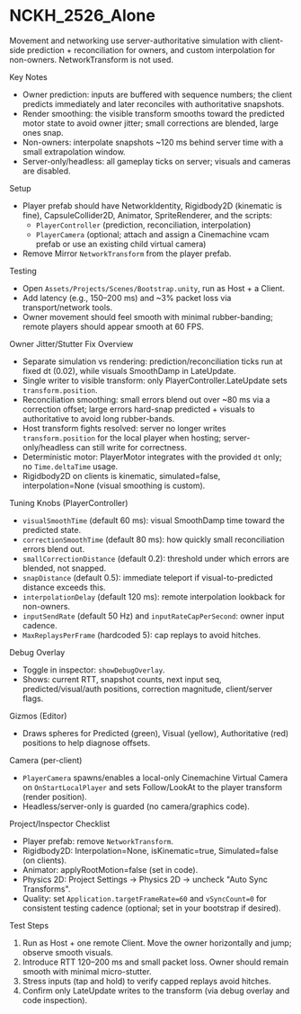 # NCKH_2526_Alone

Movement and networking use server-authoritative simulation with client-side prediction + reconciliation for owners, and custom interpolation for non-owners. NetworkTransform is not used.

Key Notes
- Owner prediction: inputs are buffered with sequence numbers; the client predicts immediately and later reconciles with authoritative snapshots.
- Render smoothing: the visible transform smooths toward the predicted motor state to avoid owner jitter; small corrections are blended, large ones snap.
- Non-owners: interpolate snapshots ~120 ms behind server time with a small extrapolation window.
- Server-only/headless: all gameplay ticks on server; visuals and cameras are disabled.

Setup
- Player prefab should have NetworkIdentity, Rigidbody2D (kinematic is fine), CapsuleCollider2D, Animator, SpriteRenderer, and the scripts:
  - `PlayerController` (prediction, reconciliation, interpolation)
  - `PlayerCamera` (optional; attach and assign a Cinemachine vcam prefab or use an existing child virtual camera)
- Remove Mirror `NetworkTransform` from the player prefab.

Testing
- Open `Assets/Projects/Scenes/Bootstrap.unity`, run as Host + a Client.
- Add latency (e.g., 150–200 ms) and ~3% packet loss via transport/network tools.
- Owner movement should feel smooth with minimal rubber-banding; remote players should appear smooth at 60 FPS.

Owner Jitter/Stutter Fix Overview
- Separate simulation vs rendering: prediction/reconciliation ticks run at fixed dt (0.02), while visuals SmoothDamp in LateUpdate.
- Single writer to visible transform: only PlayerController.LateUpdate sets `transform.position`.
- Reconciliation smoothing: small errors blend out over ~80 ms via a correction offset; large errors hard-snap predicted + visuals to authoritative to avoid long rubber-bands.
- Host transform fights resolved: server no longer writes `transform.position` for the local player when hosting; server-only/headless can still write for correctness.
- Deterministic motor: PlayerMotor integrates with the provided `dt` only; no `Time.deltaTime` usage.
- Rigidbody2D on clients is kinematic, simulated=false, interpolation=None (visual smoothing is custom).

Tuning Knobs (PlayerController)
- `visualSmoothTime` (default 60 ms): visual SmoothDamp time toward the predicted state.
- `correctionSmoothTime` (default 80 ms): how quickly small reconciliation errors blend out.
- `smallCorrectionDistance` (default 0.2): threshold under which errors are blended, not snapped.
- `snapDistance` (default 0.5): immediate teleport if visual-to-predicted distance exceeds this.
- `interpolationDelay` (default 120 ms): remote interpolation lookback for non-owners.
- `inputSendRate` (default 50 Hz) and `inputRateCapPerSecond`: owner input cadence.
- `MaxReplaysPerFrame` (hardcoded 5): cap replays to avoid hitches.

Debug Overlay
- Toggle in inspector: `showDebugOverlay`.
- Shows: current RTT, snapshot counts, next input seq, predicted/visual/auth positions, correction magnitude, client/server flags.

Gizmos (Editor)
- Draws spheres for Predicted (green), Visual (yellow), Authoritative (red) positions to help diagnose offsets.

Camera (per-client)
- `PlayerCamera` spawns/enables a local-only Cinemachine Virtual Camera on `OnStartLocalPlayer` and sets Follow/LookAt to the player transform (render position).
- Headless/server-only is guarded (no camera/graphics code).

Project/Inspector Checklist
- Player prefab: remove `NetworkTransform`.
- Rigidbody2D: Interpolation=None, isKinematic=true, Simulated=false (on clients).
- Animator: applyRootMotion=false (set in code).
- Physics 2D: Project Settings → Physics 2D → uncheck "Auto Sync Transforms".
- Quality: set `Application.targetFrameRate=60` and `vSyncCount=0` for consistent testing cadence (optional; set in your bootstrap if desired).

Test Steps
1) Run as Host + one remote Client. Move the owner horizontally and jump; observe smooth visuals.
2) Introduce RTT 120–200 ms and small packet loss. Owner should remain smooth with minimal micro-stutter.
3) Stress inputs (tap and hold) to verify capped replays avoid hitches.
4) Confirm only LateUpdate writes to the transform (via debug overlay and code inspection).


